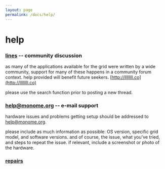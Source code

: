 ```yaml
---
layout: page
permalink: /docs/help/
---
```


# help

### [lines](http://llllllll.co) -- community discussion

as many of the applications available for the grid were written by a wide community, support for many of these happens in a community forum context. help provided will benefit future seekers. [http://llllllll.co](http://llllllll.co)

please use the search function prior to posting a new thread.

### [help@monome.org](mailto:info@monome.org) -- e-mail support

hardware issues and problems getting setup should be addressed to [help@monome.org](mailto:info@monome.org).

please include as much information as possible: OS version, specific grid model, and software versions. and of course, the issue, what you've tried, and steps to repeat the issue. if relevant, include a screenshot or photo of the hardware.

### [repairs](/docs/repairs)